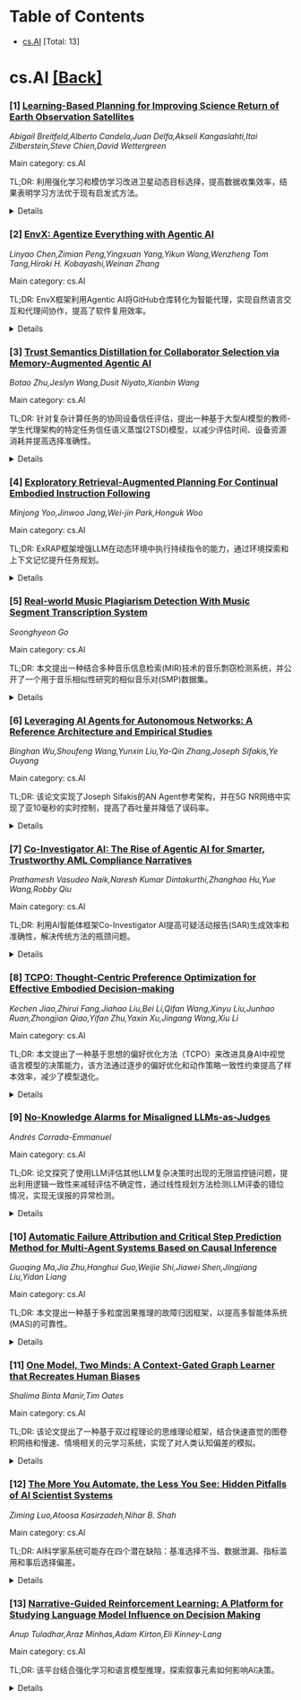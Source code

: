 <div id=toc></div>

# Table of Contents

- [cs.AI](#cs.AI) [Total: 13]


<div id='cs.AI'></div>

# cs.AI [[Back]](#toc)

### [1] [Learning-Based Planning for Improving Science Return of Earth Observation Satellites](https://arxiv.org/abs/2509.07997)
*Abigail Breitfeld,Alberto Candela,Juan Delfa,Akseli Kangaslahti,Itai Zilberstein,Steve Chien,David Wettergreen*

Main category: cs.AI

TL;DR: 利用强化学习和模仿学习改进卫星动态目标选择，提高数据收集效率，结果表明学习方法优于现有启发式方法。


<details>
  <summary>Details</summary>
Motivation: 现有卫星数据收集方法受限于轨道、传感器视野和资源，需要优化数据收集策略。

Method: 基于动态规划的强化学习和模仿学习方法，并与现有启发式方法对比。

Result: 模仿学习比最佳启发式方法平均提高10.0%，强化学习平均提高13.7%，且两种学习方法训练数据需求较少。

Conclusion: 学习方法有效提高了卫星动态目标选择的效率和科学信息的收集量。

Abstract: Earth observing satellites are powerful tools for collecting scientific
information about our planet, however they have limitations: they cannot easily
deviate from their orbital trajectories, their sensors have a limited field of
view, and pointing and operating these sensors can take a large amount of the
spacecraft's resources. It is important for these satellites to optimize the
data they collect and include only the most important or informative
measurements. Dynamic targeting is an emerging concept in which satellite
resources and data from a lookahead instrument are used to intelligently
reconfigure and point a primary instrument. Simulation studies have shown that
dynamic targeting increases the amount of scientific information gathered
versus conventional sampling strategies. In this work, we present two different
learning-based approaches to dynamic targeting, using reinforcement and
imitation learning, respectively. These learning methods build on a dynamic
programming solution to plan a sequence of sampling locations. We evaluate our
approaches against existing heuristic methods for dynamic targeting, showing
the benefits of using learning for this application. Imitation learning
performs on average 10.0\% better than the best heuristic method, while
reinforcement learning performs on average 13.7\% better. We also show that
both learning methods can be trained effectively with relatively small amounts
of data.

</details>


### [2] [EnvX: Agentize Everything with Agentic AI](https://arxiv.org/abs/2509.08088)
*Linyao Chen,Zimian Peng,Yingxuan Yang,Yikun Wang,Wenzheng Tom Tang,Hiroki H. Kobayashi,Weinan Zhang*

Main category: cs.AI

TL;DR: EnvX框架利用Agentic AI将GitHub仓库转化为智能代理，实现自然语言交互和代理间协作，提高了软件复用效率。


<details>
  <summary>Details</summary>
Motivation: 现有软件复用方式效率低，EnvX旨在通过将代码库转化为智能代理来解决这个问题。

Method: 三阶段过程：环境初始化、人类对齐的代理自动化和代理间协作协议。结合大型语言模型和结构化工具集成，自动化理解、初始化和运行代码库功能。

Result: 在GitTaskBench基准测试中，EnvX的执行完成率为74.07%，任务通过率为51.85%，优于现有框架。案例研究还证明了EnvX支持多代码库协作。

Conclusion: EnvX将代码库从被动的代码资源转变为智能交互式代理，促进了开源生态系统中的协作。

Abstract: The widespread availability of open-source repositories has led to a vast
collection of reusable software components, yet their utilization remains
manual, error-prone, and disconnected. Developers must navigate documentation,
understand APIs, and write integration code, creating significant barriers to
efficient software reuse. To address this, we present EnvX, a framework that
leverages Agentic AI to agentize GitHub repositories, transforming them into
intelligent, autonomous agents capable of natural language interaction and
inter-agent collaboration. Unlike existing approaches that treat repositories
as static code resources, EnvX reimagines them as active agents through a
three-phase process: (1) TODO-guided environment initialization, which sets up
the necessary dependencies, data, and validation datasets; (2) human-aligned
agentic automation, allowing repository-specific agents to autonomously perform
real-world tasks; and (3) Agent-to-Agent (A2A) protocol, enabling multiple
agents to collaborate. By combining large language model capabilities with
structured tool integration, EnvX automates not just code generation, but the
entire process of understanding, initializing, and operationalizing repository
functionality. We evaluate EnvX on the GitTaskBench benchmark, using 18
repositories across domains such as image processing, speech recognition,
document analysis, and video manipulation. Our results show that EnvX achieves
a 74.07% execution completion rate and 51.85% task pass rate, outperforming
existing frameworks. Case studies further demonstrate EnvX's ability to enable
multi-repository collaboration via the A2A protocol. This work marks a shift
from treating repositories as passive code resources to intelligent,
interactive agents, fostering greater accessibility and collaboration within
the open-source ecosystem.

</details>


### [3] [Trust Semantics Distillation for Collaborator Selection via Memory-Augmented Agentic AI](https://arxiv.org/abs/2509.08151)
*Botao Zhu,Jeslyn Wang,Dusit Niyato,Xianbin Wang*

Main category: cs.AI

TL;DR: 针对复杂计算任务的协同设备信任评估，提出一种基于大型AI模型的教师-学生代理架构的特定任务信任语义蒸馏(2TSD)模型，以减少评估时间、设备资源消耗并提高选择准确性。


<details>
  <summary>Details</summary>
Motivation: 现有协同设备信任评估方法存在数据交换频繁、推理复杂、动态变化等问题，导致开销大、评估效果差。

Method: 提出基于大型AI模型驱动的教师-学生代理架构的2TSD模型。教师代理收集多维信任数据，提取特定任务信任语义，进行任务-协作者匹配分析；学生代理接收教师代理的信任语义，快速准确地选择协作者。

Result: 实验结果表明，2TSD模型能减少协作者评估时间，降低设备资源消耗，提高协作者选择准确性。

Conclusion: 2TSD模型有效解决了复杂计算任务中协同设备信任评估的挑战，为提高协同计算效率提供了新的途径。

Abstract: Accurate trustworthiness evaluation of potential collaborating devices is
essential for the effective execution of complex computing tasks. This
evaluation process involves collecting diverse trust-related data from
potential collaborators, including historical performance and available
resources, for collaborator selection. However, when each task owner
independently assesses all collaborators' trustworthiness, frequent data
exchange, complex reasoning, and dynamic situation changes can result in
significant overhead and deteriorated trust evaluation. To overcome these
challenges, we propose a task-specific trust semantics distillation (2TSD)
model based on a large AI model (LAM)-driven teacher-student agent
architecture. The teacher agent is deployed on a server with powerful
computational capabilities and an augmented memory module dedicated to
multidimensional trust-related data collection, task-specific trust semantics
extraction, and task-collaborator matching analysis. Upon receiving
task-specific requests from device-side student agents, the teacher agent
transfers the trust semantics of potential collaborators to the student agents,
enabling rapid and accurate collaborator selection. Experimental results
demonstrate that the proposed 2TSD model can reduce collaborator evaluation
time, decrease device resource consumption, and improve the accuracy of
collaborator selection.

</details>


### [4] [Exploratory Retrieval-Augmented Planning For Continual Embodied Instruction Following](https://arxiv.org/abs/2509.08222)
*Minjong Yoo,Jinwoo Jang,Wei-jin Park,Honguk Woo*

Main category: cs.AI

TL;DR: ExRAP框架增强LLM在动态环境中执行持续指令的能力，通过环境探索和上下文记忆提升任务规划。


<details>
  <summary>Details</summary>
Motivation: 现有方法难以处理动态环境下的持续指令跟随任务。

Method: 提出ExRAP框架，结合信息探索和时间一致性细化方案，高效探索环境，构建环境上下文记忆，并进行基于记忆的任务规划。

Result: 在VirtualHome，ALFRED和CARLA上的实验表明，ExRAP在目标成功率和执行效率方面优于其他LLM基准任务规划方法。

Conclusion: ExRAP框架有效提升了LLM在动态非平稳环境中执行持续指令跟随任务的能力。

Abstract: This study presents an Exploratory Retrieval-Augmented Planning (ExRAP)
framework, designed to tackle continual instruction following tasks of embodied
agents in dynamic, non-stationary environments. The framework enhances Large
Language Models' (LLMs) embodied reasoning capabilities by efficiently
exploring the physical environment and establishing the environmental context
memory, thereby effectively grounding the task planning process in time-varying
environment contexts. In ExRAP, given multiple continual instruction following
tasks, each instruction is decomposed into queries on the environmental context
memory and task executions conditioned on the query results. To efficiently
handle these multiple tasks that are performed continuously and simultaneously,
we implement an exploration-integrated task planning scheme by incorporating
the {information-based exploration} into the LLM-based planning process.
Combined with memory-augmented query evaluation, this integrated scheme not
only allows for a better balance between the validity of the environmental
context memory and the load of environment exploration, but also improves
overall task performance. Furthermore, we devise a {temporal consistency
refinement} scheme for query evaluation to address the inherent decay of
knowledge in the memory. Through experiments with VirtualHome, ALFRED, and
CARLA, our approach demonstrates robustness against a variety of embodied
instruction following scenarios involving different instruction scales and
types, and non-stationarity degrees, and it consistently outperforms other
state-of-the-art LLM-based task planning approaches in terms of both goal
success rate and execution efficiency.

</details>


### [5] [Real-world Music Plagiarism Detection With Music Segment Transcription System](https://arxiv.org/abs/2509.08282)
*Seonghyeon Go*

Main category: cs.AI

TL;DR: 本文提出一种结合多种音乐信息检索(MIR)技术的音乐剽窃检测系统，并公开了一个用于音乐相似性研究的相似音乐对(SMP)数据集。


<details>
  <summary>Details</summary>
Motivation: 随着MIR技术的进步，音乐创作和分发更加多元化，对音乐知识产权保护的需求日益增长。

Method: 开发了一个音乐片段转录系统，提取音频记录中具有音乐意义的片段，并基于多种音乐特征计算相似度分数。

Result: 实验表明该方法在音乐剽窃检测方面具有良好效果，可应用于实际场景。

Conclusion: 该系统和数据集为音乐剽窃检测和音乐相似性研究提供了有益工具。

Abstract: As a result of continuous advances in Music Information Retrieval (MIR)
technology, generating and distributing music has become more diverse and
accessible. In this context, interest in music intellectual property protection
is increasing to safeguard individual music copyrights. In this work, we
propose a system for detecting music plagiarism by combining various MIR
technologies. We developed a music segment transcription system that extracts
musically meaningful segments from audio recordings to detect plagiarism across
different musical formats. With this system, we compute similarity scores based
on multiple musical features that can be evaluated through comprehensive
musical analysis. Our approach demonstrated promising results in music
plagiarism detection experiments, and the proposed method can be applied to
real-world music scenarios. We also collected a Similar Music Pair (SMP)
dataset for musical similarity research using real-world cases. The dataset are
publicly available.

</details>


### [6] [Leveraging AI Agents for Autonomous Networks: A Reference Architecture and Empirical Studies](https://arxiv.org/abs/2509.08312)
*Binghan Wu,Shoufeng Wang,Yunxin Liu,Ya-Qin Zhang,Joseph Sifakis,Ye Ouyang*

Main category: cs.AI

TL;DR: 该论文实现了Joseph Sifakis的AN Agent参考架构，并在5G NR网络中实现了亚10毫秒的实时控制，提高了吞吐量并降低了误码率。


<details>
  <summary>Details</summary>
Motivation: 推动自主网络向4级演进，实现自配置、自修复和自优化的网络。

Method: 在无线接入网链路自适应代理中实现Joseph Sifakis的AN Agent参考架构，使用混合知识表示驱动主动-被动运行时。

Result: 在5G NR sub-6 GHz网络中实现了亚10毫秒的实时控制，下行吞吐量比传统算法提高6%，误码率降低67%。

Conclusion: 该架构克服了传统自主性障碍，为下一代目标推动了关键的4级自主能力。

Abstract: The evolution toward Level 4 (L4) Autonomous Networks (AN) represents a
strategic inflection point in telecommunications, where networks must transcend
reactive automation to achieve genuine cognitive capabilities--fulfilling TM
Forum's vision of self-configuring, self-healing, and self-optimizing systems
that deliver zero-wait, zero-touch, and zero-fault services. This work bridges
the gap between architectural theory and operational reality by implementing
Joseph Sifakis's AN Agent reference architecture in a functional cognitive
system, deploying coordinated proactive-reactive runtimes driven by hybrid
knowledge representation. Through an empirical case study of a Radio Access
Network (RAN) Link Adaptation (LA) Agent, we validate this framework's
transformative potential: demonstrating sub-10 ms real-time control in 5G NR
sub-6 GHz while achieving 6% higher downlink throughput than Outer Loop Link
Adaptation (OLLA) algorithms and 67% Block Error Rate (BLER) reduction for
ultra-reliable services through dynamic Modulation and Coding Scheme (MCS)
optimization. These improvements confirm the architecture's viability in
overcoming traditional autonomy barriers and advancing critical L4-enabling
capabilities toward next-generation objectives.

</details>


### [7] [Co-Investigator AI: The Rise of Agentic AI for Smarter, Trustworthy AML Compliance Narratives](https://arxiv.org/abs/2509.08380)
*Prathamesh Vasudeo Naik,Naresh Kumar Dintakurthi,Zhanghao Hu,Yue Wang,Robby Qiu*

Main category: cs.AI

TL;DR: 利用AI智能体框架Co-Investigator AI提高可疑活动报告(SAR)生成效率和准确性，解决传统方法的瓶颈问题。


<details>
  <summary>Details</summary>
Motivation: 现有SAR生成流程成本高、效率低，而LLM存在事实幻觉等问题，难以应用于合规领域。

Method: 构建包含规划、犯罪类型检测、外部情报收集和合规验证等专用智能体的代理框架，并集成动态内存管理、AI隐私保护层和实时验证智能体。

Result: 在多种复杂的金融犯罪场景中，Co-Investigator AI能够简化SAR起草流程，使报告更符合监管预期，并提高合规团队的工作效率。

Conclusion: Co-Investigator AI标志着合规报告新时代的开始，实现了AI在监管流程中的转型应用，为可扩展、可靠和透明的SAR生成铺平了道路。

Abstract: Generating regulatorily compliant Suspicious Activity Report (SAR) remains a
high-cost, low-scalability bottleneck in Anti-Money Laundering (AML) workflows.
While large language models (LLMs) offer promising fluency, they suffer from
factual hallucination, limited crime typology alignment, and poor
explainability -- posing unacceptable risks in compliance-critical domains.
This paper introduces Co-Investigator AI, an agentic framework optimized to
produce Suspicious Activity Reports (SARs) significantly faster and with
greater accuracy than traditional methods. Drawing inspiration from recent
advances in autonomous agent architectures, such as the AI Co-Scientist, our
approach integrates specialized agents for planning, crime type detection,
external intelligence gathering, and compliance validation. The system features
dynamic memory management, an AI-Privacy Guard layer for sensitive data
handling, and a real-time validation agent employing the Agent-as-a-Judge
paradigm to ensure continuous narrative quality assurance. Human investigators
remain firmly in the loop, empowered to review and refine drafts in a
collaborative workflow that blends AI efficiency with domain expertise. We
demonstrate the versatility of Co-Investigator AI across a range of complex
financial crime scenarios, highlighting its ability to streamline SAR drafting,
align narratives with regulatory expectations, and enable compliance teams to
focus on higher-order analytical work. This approach marks the beginning of a
new era in compliance reporting -- bringing the transformative benefits of AI
agents to the core of regulatory processes and paving the way for scalable,
reliable, and transparent SAR generation.

</details>


### [8] [TCPO: Thought-Centric Preference Optimization for Effective Embodied Decision-making](https://arxiv.org/abs/2509.08500)
*Kechen Jiao,Zhirui Fang,Jiahao Liu,Bei Li,Qifan Wang,Xinyu Liu,Junhao Ruan,Zhongjian Qiao,Yifan Zhu,Yaxin Xu,Jingang Wang,Xiu Li*

Main category: cs.AI

TL;DR: 本文提出了一种基于思想的偏好优化方法（TCPO）来改进具身AI中视觉语言模型的决策能力，该方法通过逐步的偏好优化和动作策略一致性约束提高了样本效率，减少了模型退化。


<details>
  <summary>Details</summary>
Motivation: 现有方法在动态环境中存在响应迟缓和幻觉问题，且样本效率低，一致性差。

Method: 提出思想中心偏好优化（TCPO）方法，将稀疏奖励转换为更丰富的样本对，并结合动作策略一致性约束（APC）提高模型输出的一致性。

Result: 在ALFWorld环境中，TCPO取得了26.67%的平均成功率，比RL4VLM提高了6%，验证了该方法在减轻微调后模型退化的有效性。

Conclusion: 基于偏好学习和思维链过程可以有效增强具身智能体中视觉语言模型的决策能力。

Abstract: Using effective generalization capabilities of vision language models (VLMs)
in context-specific dynamic tasks for embodied artificial intelligence remains
a significant challenge. Although supervised fine-tuned models can better align
with the real physical world, they still exhibit sluggish responses and
hallucination issues in dynamically changing environments, necessitating
further alignment. Existing post-SFT methods, reliant on reinforcement learning
and chain-of-thought (CoT) approaches, are constrained by sparse rewards and
action-only optimization, resulting in low sample efficiency, poor consistency,
and model degradation. To address these issues, this paper proposes
Thought-Centric Preference Optimization (TCPO) for effective embodied
decision-making. Specifically, TCPO introduces a stepwise preference-based
optimization approach, transforming sparse reward signals into richer step
sample pairs. It emphasizes the alignment of the model's intermediate reasoning
process, mitigating the problem of model degradation. Moreover, by
incorporating Action Policy Consistency Constraint (APC), it further imposes
consistency constraints on the model output. Experiments in the ALFWorld
environment demonstrate an average success rate of 26.67%, achieving a 6%
improvement over RL4VLM and validating the effectiveness of our approach in
mitigating model degradation after fine-tuning. These results highlight the
potential of integrating preference-based learning techniques with CoT
processes to enhance the decision-making capabilities of vision-language models
in embodied agents.

</details>


### [9] [No-Knowledge Alarms for Misaligned LLMs-as-Judges](https://arxiv.org/abs/2509.08593)
*Andrés Corrada-Emmanuel*

Main category: cs.AI

TL;DR: 论文探究了使用LLM评估其他LLM复杂决策时出现的无限监控链问题，提出利用逻辑一致性来减轻评估不确定性，通过线性规划方法检测LLM评委的错位情况，实现无误报的异常检测。


<details>
  <summary>Details</summary>
Motivation: 解决LLM评估中缺乏客观标准和信任问题。

Method: 利用LLM评委之间对其他LLM评估结果的意见一致性和差异性，构建线性规划模型。

Result: 开发出一种无误报的异常检测机制，能够检测出LLM评委群体中至少一个成员违反用户指定的评分能力要求。

Conclusion: 该方法有效缓解了LLM评估中的不确定性，为LLM的可靠性评估提供了新的思路。

Abstract: If we use LLMs as judges to evaluate the complex decisions of other LLMs, who
or what monitors the judges? Infinite monitoring chains are inevitable whenever
we do not know the ground truth of the decisions by experts and we do not want
to trust them. One way to ameliorate our evaluation uncertainty is to exploit
the use of logical consistency between disagreeing experts. By observing how
LLM judges agree and disagree while grading other LLMs, we can compute the only
possible evaluations of their grading ability. For example, if two LLM judges
disagree on which tasks a third one completed correctly, they cannot both be
100\% correct in their judgments. This logic can be formalized as a Linear
Programming problem in the space of integer response counts for any finite
test. We use it here to develop no-knowledge alarms for misaligned LLM judges.
The alarms can detect, with no false positives, that at least one member or
more of an ensemble of judges are violating a user specified grading ability
requirement.

</details>


### [10] [Automatic Failure Attribution and Critical Step Prediction Method for Multi-Agent Systems Based on Causal Inference](https://arxiv.org/abs/2509.08682)
*Guoqing Ma,Jia Zhu,Hanghui Guo,Weijie Shi,Jiawei Shen,Jingjiang Liu,Yidan Liang*

Main category: cs.AI

TL;DR: 本文提出一种基于多粒度因果推理的故障归因框架，以提高多智能体系统(MAS)的可靠性。


<details>
  <summary>Details</summary>
Motivation: 现有MAS故障诊断工具准确率低，本文旨在解决MAS故障归因难题。

Method: 提出一种性能因果反演原则结合Shapley值进行智能体级别责任分配，以及一种新颖的因果发现算法CDC-MAS，用于识别关键故障步骤。

Result: 在Who\&When和TRAIL基准测试中，步骤级准确率高达36.2%，整体任务成功率提高了22.4%。

Conclusion: 该框架为调试复杂的智能体交互提供了有效解决方案，促进了更可靠和可解释的MAS发展。

Abstract: Multi-agent systems (MAS) are critical for automating complex tasks, yet
their practical deployment is severely hampered by the challenge of failure
attribution. Current diagnostic tools, which rely on statistical correlations,
are fundamentally inadequate; on challenging benchmarks like Who\&When,
state-of-the-art methods achieve less than 15\% accuracy in locating the
root-cause step of a failure. To address this critical gap, we introduce the
first failure attribution framework for MAS grounded in multi-granularity
causal inference. Our approach makes two key technical contributions: (1) a
performance causal inversion principle, which correctly models performance
dependencies by reversing the data flow in execution logs, combined with
Shapley values to accurately assign agent-level blame; (2) a novel causal
discovery algorithm, CDC-MAS, that robustly identifies critical failure steps
by tackling the non-stationary nature of MAS interaction data. The framework's
attribution results directly fuel an automated optimization loop, generating
targeted suggestions whose efficacy is validated via counterfactual
simulations. Evaluations on the Who\&When and TRAIL benchmarks demonstrate a
significant leap in performance. Our method achieves up to 36.2\% step-level
accuracy. Crucially, the generated optimizations boost overall task success
rates by an average of 22.4\%. This work provides a principled and effective
solution for debugging complex agent interactions, paving the way for more
reliable and interpretable multi-agent systems.

</details>


### [11] [One Model, Two Minds: A Context-Gated Graph Learner that Recreates Human Biases](https://arxiv.org/abs/2509.08705)
*Shalima Binta Manir,Tim Oates*

Main category: cs.AI

TL;DR: 该论文提出了一种基于双过程理论的思维理论框架，结合快速直觉的图卷积网络和慢速、情境相关的元学习系统，实现了对人类认知偏差的模拟。


<details>
  <summary>Details</summary>
Motivation: 构建一个能模拟人类认知过程，特别是双过程理论中直觉与理性思维动态平衡的模型。

Method: 构建了一个结合图卷积网络（GCN）和元学习技术的双过程模型，通过学习上下文门机制动态平衡直觉和审慎推理。

Result: 模型在经典的错误信念任务中取得了良好的效果，并成功复制了锚定效应、认知负荷疲劳、框架效应和启动效应等认知偏差。

Conclusion: 该研究成果弥合了人工智能与认知理论之间的差距，为开发具有细致入微、类似人类的社会认知和自适应决策能力的AI系统铺平了道路。

Abstract: We introduce a novel Theory of Mind (ToM) framework inspired by dual-process
theories from cognitive science, integrating a fast, habitual graph-based
reasoning system (System 1), implemented via graph convolutional networks
(GCNs), and a slower, context-sensitive meta-adaptive learning system (System
2), driven by meta-learning techniques. Our model dynamically balances
intuitive and deliberative reasoning through a learned context gate mechanism.
We validate our architecture on canonical false-belief tasks and systematically
explore its capacity to replicate hallmark cognitive biases associated with
dual-process theory, including anchoring, cognitive-load fatigue, framing
effects, and priming effects. Experimental results demonstrate that our
dual-process approach closely mirrors human adaptive behavior, achieves robust
generalization to unseen contexts, and elucidates cognitive mechanisms
underlying reasoning biases. This work bridges artificial intelligence and
cognitive theory, paving the way for AI systems exhibiting nuanced, human-like
social cognition and adaptive decision-making capabilities.

</details>


### [12] [The More You Automate, the Less You See: Hidden Pitfalls of AI Scientist Systems](https://arxiv.org/abs/2509.08713)
*Ziming Luo,Atoosa Kasirzadeh,Nihar B. Shah*

Main category: cs.AI

TL;DR: AI科学家系统可能存在四个潜在缺陷：基准选择不当、数据泄漏、指标滥用和事后选择偏差。


<details>
  <summary>Details</summary>
Motivation: 评估AI科学家系统的内部流程，以确保其研究成果的完整性、可靠性和可信度。

Method: 设计对照实验，隔离每个潜在缺陷，并评估两个开源AI科学家系统。

Result: 发现多个严重程度不同的缺陷，并证明访问完整的自动化工作流程的跟踪日志和代码能够更有效地检测这些缺陷。

Conclusion: 建议期刊和会议要求提交AI生成研究的跟踪日志和代码，以确保透明度、问责制和可重复性。

Abstract: AI scientist systems, capable of autonomously executing the full research
workflow from hypothesis generation and experimentation to paper writing, hold
significant potential for accelerating scientific discovery. However, the
internal workflow of these systems have not been closely examined. This lack of
scrutiny poses a risk of introducing flaws that could undermine the integrity,
reliability, and trustworthiness of their research outputs. In this paper, we
identify four potential failure modes in contemporary AI scientist systems:
inappropriate benchmark selection, data leakage, metric misuse, and post-hoc
selection bias. To examine these risks, we design controlled experiments that
isolate each failure mode while addressing challenges unique to evaluating AI
scientist systems. Our assessment of two prominent open-source AI scientist
systems reveals the presence of several failures, across a spectrum of
severity, which can be easily overlooked in practice. Finally, we demonstrate
that access to trace logs and code from the full automated workflow enables far
more effective detection of such failures than examining the final paper alone.
We thus recommend journals and conferences evaluating AI-generated research to
mandate submission of these artifacts alongside the paper to ensure
transparency, accountability, and reproducibility.

</details>


### [13] [Narrative-Guided Reinforcement Learning: A Platform for Studying Language Model Influence on Decision Making](https://arxiv.org/abs/2509.08785)
*Anup Tuladhar,Araz Minhas,Adam Kirton,Eli Kinney-Lang*

Main category: cs.AI

TL;DR: 该平台结合强化学习和语言模型推理，探索叙事元素如何影响AI决策。


<details>
  <summary>Details</summary>
Motivation: 现有AI系统决策和叙事推理能力通常分开研究，本平台尝试将两者结合。

Method: 使用双系统架构，强化学习策略提供行动建议，语言模型基于叙事框架处理建议并指导决策，在可配置的网格世界环境中实现。

Result: 初步实验结果为研究叙事框架如何影响基于奖励的决策提供了基础。

Conclusion: 该平台为研究优化学习和符号推理在AI系统中的相互作用提供了基础。

Abstract: We present a preliminary experimental platform that explores how narrative
elements might shape AI decision-making by combining reinforcement learning
(RL) with language model reasoning. While AI systems can now both make
decisions and engage in narrative reasoning, these capabilities have mostly
been studied separately. Our platform attempts to bridge this gap using a
dual-system architecture to examine how narrative frameworks could influence
reward-based learning. The system comprises a reinforcement learning policy
that suggests actions based on past experience, and a language model that
processes these suggestions through different narrative frameworks to guide
decisions. This setup enables initial experimentation with narrative elements
while maintaining consistent environment and reward structures. We implement
this architecture in a configurable gridworld environment, where agents receive
both policy suggestions and information about their surroundings. The
platform's modular design facilitates controlled testing of environmental
complexity, narrative parameters, and the interaction between reinforcement
learning and narrative-based decisions. Our logging system captures basic
decision metrics, from RL policy values to language model reasoning to action
selection patterns. While preliminary, this implementation provides a
foundation for studying how different narrative frameworks might affect
reward-based decisions and exploring potential interactions between
optimization-based learning and symbolic reasoning in AI systems.

</details>
